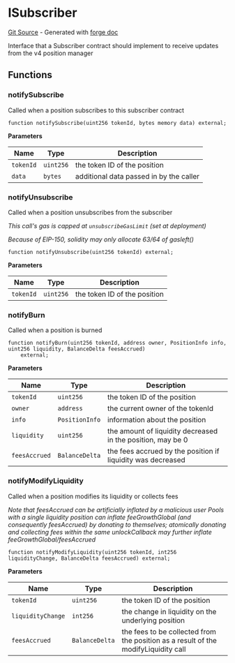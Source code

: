 # ISubscriber
[Git Source](https://github.com/uniswap/v4-periphery/blob/cf451c4f55f36ea64c2007d331e3a3574225fc8b/src/interfaces/ISubscriber.sol) - Generated with [forge doc](https://book.getfoundry.sh/reference/forge/forge-doc)

Interface that a Subscriber contract should implement to receive updates from the v4 position manager


## Functions
### notifySubscribe

Called when a position subscribes to this subscriber contract


```solidity
function notifySubscribe(uint256 tokenId, bytes memory data) external;
```
**Parameters**

|Name|Type|Description|
|----|----|-----------|
|`tokenId`|`uint256`|the token ID of the position|
|`data`|`bytes`|additional data passed in by the caller|


### notifyUnsubscribe

Called when a position unsubscribes from the subscriber

*This call's gas is capped at `unsubscribeGasLimit` (set at deployment)*

*Because of EIP-150, solidity may only allocate 63/64 of gasleft()*


```solidity
function notifyUnsubscribe(uint256 tokenId) external;
```
**Parameters**

|Name|Type|Description|
|----|----|-----------|
|`tokenId`|`uint256`|the token ID of the position|


### notifyBurn

Called when a position is burned


```solidity
function notifyBurn(uint256 tokenId, address owner, PositionInfo info, uint256 liquidity, BalanceDelta feesAccrued)
    external;
```
**Parameters**

|Name|Type|Description|
|----|----|-----------|
|`tokenId`|`uint256`|the token ID of the position|
|`owner`|`address`|the current owner of the tokenId|
|`info`|`PositionInfo`|information about the position|
|`liquidity`|`uint256`|the amount of liquidity decreased in the position, may be 0|
|`feesAccrued`|`BalanceDelta`|the fees accrued by the position if liquidity was decreased|


### notifyModifyLiquidity

Called when a position modifies its liquidity or collects fees

*Note that feesAccrued can be artificially inflated by a malicious user
Pools with a single liquidity position can inflate feeGrowthGlobal (and consequently feesAccrued) by donating to themselves;
atomically donating and collecting fees within the same unlockCallback may further inflate feeGrowthGlobal/feesAccrued*


```solidity
function notifyModifyLiquidity(uint256 tokenId, int256 liquidityChange, BalanceDelta feesAccrued) external;
```
**Parameters**

|Name|Type|Description|
|----|----|-----------|
|`tokenId`|`uint256`|the token ID of the position|
|`liquidityChange`|`int256`|the change in liquidity on the underlying position|
|`feesAccrued`|`BalanceDelta`|the fees to be collected from the position as a result of the modifyLiquidity call|


